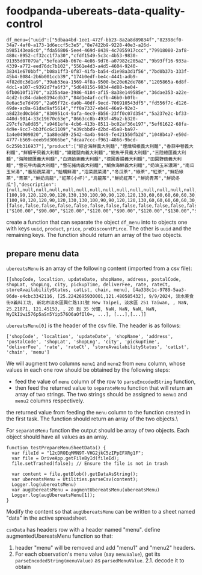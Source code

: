 # foodpanda-ubereats-data-quality-control
 
```
df_menu={"uuid":["5dbaa4bd-1ee1-472f-bb23-8a2a8d89834f","82398cf0-34a7-4af0-a173-1d6eccf5c3e5","8e7422b9-9228-40e3-a26d-b985143ea6c0","fda56806-5ee4-469d-8439-4c7055917ccc","79918080-2af8-488c-8952-cf32cc1f7a30","cfdf1549-5c3c-4b53-9830-91355d07079a","5efea84b-067e-4e86-9d76-a07982c205a2","9b93ff16-933a-4339-a772-eed76dc7b102","5561e4d3-a4d5-4604-9240-38341e670bbf","b08a1ff3-0f87-41fb-ba54-d1e98a3d1f56","7bd0b37b-333f-45b4-8084-2b6b001ccb39","174b0edf-be4c-4441-adb9-4f82d0c3d1a9","39ab33ea-1569-4f8a-9500-bc20e62de786","1205865a-6d8f-4dc1-a107-c9392d7fa6f3","5d648156-9834-4d88-be04-6fb0610f1170","a235a4ae-3986-4184-af15-8a38e149585e","36dae353-a22e-4cd2-bc84-dabe8194cdb3","84d1e4af-ccfb-46b0-b0fb-8e6ac5e7d499","2a05f72c-da0b-40df-9ecd-706910543df5","fd556f7c-d126-49de-ac8a-61dad9af5614","ff0a7337-eb46-46a9-92e3-a8d23ed0cb68","830951c4-9afa-4ec9-8b56-23ff0c07d354","5a237e2c-bf33-440d-9014-33c19670c63e","8663cc8b-493f-49a2-b320-297cfe7a0d85","a9461efe-4cb6-413b-8511-bc02af36e197","5ef61622-68fa-4d9e-9cc7-bb3f6c6c1109","e39cbbd9-d2bd-45a8-ba97-1a4e04909020","1a80edd9-2542-4a4b-9449-fe421550fb2d","1048b4a7-e50d-4777-b569-eeeb9d3066be","dcaa7ccc-f961-4866-9bcd-6c259b316937"],"product":["綜合海鮮義大利麵","煙燻培根義大利麵","香蒜中卷義大利麵","鮮蝦干貝義大利麵","嫩雞腿肉義大利麵","鮑魚干貝義大利麵","三陸總匯義大利麵","海陸總匯義大利麵","白酒蛤蜊義大利麵","德國香腸義大利麵","田園野菇義大利麵","雪花牛肉義大利麵","雪花豬肉義大利麵","鯛魚海鮮義大利麵","奶油玉米濃湯","南瓜玉米湯","番茄蔬菜湯","蛤蠣鮮湯","泡菜蔬菜湯","冬瓜茶","綠茶","紅茶","鮮奶綠茶","青茶","鮮奶烏龍","紅茶(小杯)","烏龍茶","鮮奶紅茶","鮮奶青茶","鮮奶冬瓜"],"description":[null,null,null,null,null,null,null,null,null,null,null,null,null,null,null,null,null,null,null,"700cc","700cc","700cc","700cc","700cc","700cc","390cc","700cc","700cc","700cc","700cc"],"price":[100,90,120,120,90,120,130,130,100,90,90,120,120,130,60,60,60,60,60,30,30,30,60,30,60,15,30,60,60,60],"preDiscountPirce":[100,90,120,120,90,120,130,130,100,90,90,120,120,130,60,60,60,60,60,30,30,30,60,30,60,15,30,60,60,60],"isSoldOut":[false,false,false,false,false,false,false,false,false,false,false,false,false,false,false,false,false,false,false,false,false,false,false,false,false,false,false,false,false,false],"accessibilityText":["$100.00","$90.00","$120.00","$120.00","$90.00","$120.00","$130.00","$130.00","$100.00","$90.00","$90.00","$120.00","$120.00","$130.00","$60.00","$60.00","$60.00","$60.00","$60.00","$30.00","$30.00","$30.00","$60.00","$30.00","$60.00","$15.00","$30.00","$60.00","$60.00","$60.00"]}
```

create a function that can separate the object `df_menu` into to objects one with keys `uuid`, `product`, `price`, `preDiscountPirce`. The other is `uuid` and the remaining keys. The function should return an array of the two objects.


## prepare menu data

`ubereatsMenu` is an array of the following content (imported from a csv file):
```
[[shopCode, localtion, updateDate, shopName, address, postalCode, shopLat, shopLng, city, pickupTime, deliverFee, rate, rateCt, storeAvailabilityStatus, catLst, chain, menu], [4a338c1c-9789-5aa3-96de-e4cbc3342116, [25.2242695930001,121.480585432], 9/9/2024, 淡水美食街X義料工坊, 新北市淡水區興仁路131號 New Taipei, 淡水區 251 Taiwan, , NaN, 25.21871, 121.45153, , 20 到 35 分鐘, NaN, NaN, NaN, NaN, WyIkIiwi576p5aSn5Yip576O6aOfIl0=, ...], [...],[...]]
```
`ubereatsMenu[0]` is the header of the csv file. The header is as follows:
```
['shopCode', 'localtion', 'updateDate', 'shopName', 'address', 'postalCode', 'shopLat', 'shopLng', 'city', 'pickupTime', 'deliverFee', 'rate', 'rateCt', 'storeAvailabilityStatus', 'catLst', 'chain', 'menu']
```
We will augment two columns `menu1` and `menu2` from `menu` column, whose values in each one row should be obtained by the following steps:

  - feed the value of `menu` column of the row to `parseEncodedString` function, 
  - then feed the returned value to `separateMenu` function that will return an array of two strings. The two strings should be assigned to `menu1` and `menu2` columns respectively.



the returned value from feeding the `menu` column to the function created in the first task. The function should return an array of the two objects.\


For `separateMenu` function the output should be array of two objects. Each object should have all values as an array.


```
function testPrepareMenuSheetData() {
  var fileId = "12cDROEqMMN9T-VHG2jkC5zIPpEFXRg1F";
  var file = DriveApp.getFileById(fileId);
  file.setTrashed(false); // Ensure the file is not in trash

  var content = file.getBlob().getDataAsString();
  var ubereatsMenu = Utilities.parseCsv(content);
  Logger.log(ubereatsMenu)
  var augUbereatsMenu = augmentUbereatsMenu(ubereatsMenu)
  Logger.log(augUbereatsMenu[1]);
}
```

Modify the content so that `augUbereatsMenu` can be written to a sheet named "data" in the active spreadsheet.


`csvData` has headers row with a header named "menu". define augmentedUbereatsMenu function so that:
1. header "menu" will be removed and add "menu1" and "menu2" headers. 
2. For each observation's menu value (say `menuValue`), get its `parseEncodedString(menuValue)` as `parsedMenuValue`.
2.1. decode it to obtain 